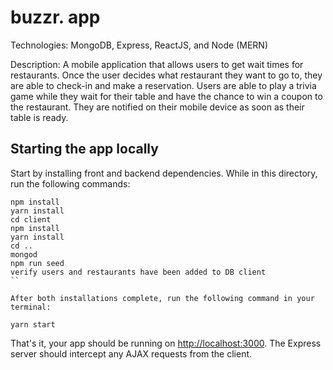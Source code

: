 # buzzr. app

Technologies: MongoDB, Express, ReactJS, and Node (MERN)

Description: A mobile application that allows users to get wait times for restaurants. Once the user decides what restaurant they want to go to, they are able to check-in and make a reservation. Users are able to play a trivia game while they wait for their table and have the chance to win a coupon to the restaurant. They are notified on their mobile device as soon as their table is ready.

## Starting the app locally

Start by installing front and backend dependencies. While in this directory, run the following commands:

```
npm install
yarn install
cd client
npm install
yarn install
cd ..
mongod
npm run seed
verify users and restaurants have been added to DB client
``

After both installations complete, run the following command in your terminal:

```
```
yarn start
```

That's it, your app should be running on <http://localhost:3000>. The Express server should intercept any AJAX requests from the client.
